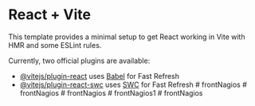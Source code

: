 # React + Vite

This template provides a minimal setup to get React working in Vite with HMR and some ESLint rules.

Currently, two official plugins are available:

- [@vitejs/plugin-react](https://github.com/vitejs/vite-plugin-react/blob/main/packages/plugin-react/README.md) uses [Babel](https://babeljs.io/) for Fast Refresh
- [@vitejs/plugin-react-swc](https://github.com/vitejs/vite-plugin-react-swc) uses [SWC](https://swc.rs/) for Fast Refresh
#   f r o n t N a g i o s  
 #   f r o n t N a g i o s  
 #   f r o n t N a g i o s  
 #   f r o n t N a g i o s 1  
 #   f r o n t N a g i o s  
 